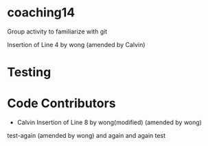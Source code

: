 # coaching14
Group activity to familiarize with git

Insertion of Line 4 by wong (amended by Calvin)
# Testing
# Code Contributors
- Calvin
Insertion of Line 8 by wong(modified) (amended by wong)


test-again (amended by wong)
and again
and again
test